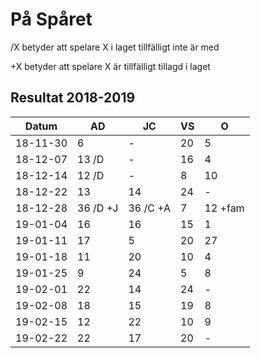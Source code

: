 # På Spåret

/X betyder att spelare X i laget tillfälligt inte är med

+X betyder att spelare X är tillfälligt tillagd i laget

## Resultat 2018-2019

Datum|AD|JC|VS|O|
-----------|-----|-----|-----|-----|
18-11-30 |6|-|20|5|
18-12-07 |13 /D|-|16|4|
18-12-14 |12 /D|-|8|10|
18-12-22 |13|14|24| - |
18-12-28 |36 /D +J| 36 /C +A | 7 | 12 +fam |
19-01-04 | 16 | 16 | 15 | 1 |
19-01-11 | 17 | 5 | 20 | 27 |
19-01-18 | 11 | 20 | 10 | 4 |
19-01-25 | 9 | 24 | 5 | 8 |
19-02-01 | 22 | 14 | 24 | - | 
19-02-08 | 18 | 15 | 19 | 8 |
19-02-15 | 12 | 22 | 10 | 9 |
19-02-22 | 22 | 17 | 20 | - |
